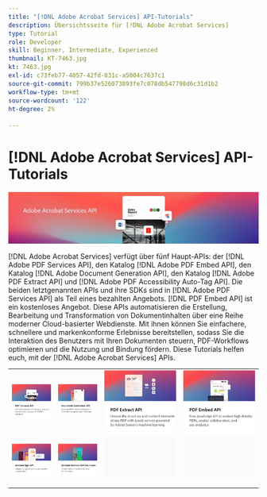 ```yaml
---
title: "[!DNL Adobe Acrobat Services] API-Tutorials"
description: Übersichtsseite für [!DNL Adobe Acrobat Services]
type: Tutorial
role: Developer
skill: Beginner, Intermediate, Experienced
thumbnail: KT-7463.jpg
kt: 7463.jpg
exl-id: c73feb77-4057-42fd-831c-a5004c7637c1
source-git-commit: 799b37e526073893fe7c078db547798d6c31d1b2
workflow-type: tm+mt
source-wordcount: '122'
ht-degree: 2%

---
```


# [!DNL Adobe Acrobat Services] API-Tutorials

![[!DNL Acrobat Services] Banner](assets/acrobatserviceshero.jpg)

[!DNL Adobe Acrobat Services] verfügt über fünf Haupt-APIs: der [!DNL Adobe PDF Services API], den Katalog [!DNL Adobe PDF Embed API], den Katalog [!DNL Adobe Document Generation API], den Katalog [!DNL Adobe PDF Extract API] und [!DNL Adobe PDF Accessibility Auto-Tag API]. Die beiden letztgenannten APIs und ihre SDKs sind in [!DNL Adobe PDF Services API] als Teil eines bezahlten Angebots. [!DNL PDF Embed API] ist ein kostenloses Angebot. Diese APIs automatisieren die Erstellung, Bearbeitung und Transformation von Dokumentinhalten über eine Reihe moderner Cloud-basierter Webdienste. Mit ihnen können Sie einfachere, schnellere und markenkonforme Erlebnisse bereitstellen, sodass Sie die Interaktion des Benutzers mit Ihren Dokumenten steuern, PDF-Workflows optimieren und die Nutzung und Bindung fördern. Diese Tutorials helfen euch, mit der [!DNL Adobe Acrobat Services] APIs.

<table style="table-layout:fixed">
<tr>
 <td>
   <a href="pdfservices/overview-pdfservices.md">
      <img alt="PDF Services API" src="assets/pdfservicescard.png" />
   </a>
  </td>
  <td>
   <a href="docgen/overview-docgen.md">
      <img alt="API für Dokumentenerzeugung" src="assets/docgencard.png" />
   </a>
  </td>
  <td>
   <a href="pdfextract/overview-extract.md">
      <img alt="PDF Extract API" src="assets/pdfextractcard.png" />
   </a>
  </td>
  <td>
   <a href="pdfembed/overview-embed.md">
      <img alt="Erste Schritte mit der Adobe PDF Tools-API und Java" src="assets/pdfembedcard.png" />
   </a>
  </td>
</tr>
<tr>
  <td>
   <a href="acrobatsign/overview-sign.md">
      <img alt="Acrobat Sign-API" src="assets/acrobatsigncard.png" />
   </a>
  </td>
 <td>
   <a href="usecases/overview-usecases.md">
      <img alt="[!DNL Adobe Acrobat Services] API-Anwendungsfälle" src="assets/usecasescard.png" />
   </a>
  </td>
  <td>
    <img alt="Spacer" src="assets/GrayBanner_Placeholder.png" />
    <div>
    <br>
  </td>
  <td>
    <img alt="Spacer" src="assets/GrayBanner_Placeholder.png" />
    <div>
    <br>
  </td>
</tr>
</table>

